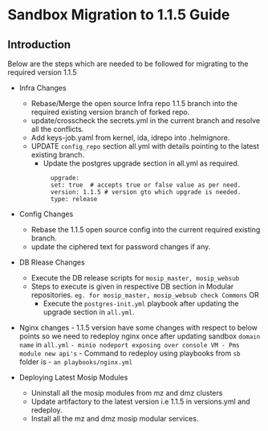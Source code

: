 # Sandbox Migration to 1.1.5 Guide

## Introduction
Below are the steps which are needed to be followed for migrating to the required version 1.1.5

* Infra Changes
	- Rebase/Merge the open source Infra repo 1.1.5 branch into the required existing version branch of forked repo.
	- update/crosscheck the secrets.yml in the current branch and resolve all the conflicts.
	- Add keys-job.yaml from kernel, ida, idrepo into .helmignore.
	- UPDATE ```config_repo``` section all.yml with details pointing to the latest existing branch.
        - Update the postgres upgrade section in all.yml as required.
          ```
            upgrade:
            set: true  # accepts true or false value as per need.
            version: 1.1.5 # version gto which upgrade is needed.
            type: release
          ```

* Config Changes
	- Rebase the 1.1.5 open source config into the current required existing branch.
	- update the ciphered text for password changes if any.

* DB Rlease Changes
	- Execute the DB release scripts for ``` mosip_master, mosip_websub ```
	- Steps to execute is given in respective DB section in Modular repositories. ``` eg. for mosip_master, mosip_websub check Commons ```
        OR
        - Execute the ``` postgres-init.yml ``` playbook after updating the upgrade section in ``` all.yml ```. 

* Nginx changes
        - 1.1.5 version have some changes with respect to below points so we need to redeploy nginx once after updating sandbox ```domain name``` in ```all.yml```
          ```
            - minio nodeport exposing over console VM
            - Pms module new api's
          ```
        - Command to redeploy using playbooks from ```sb``` folder is 
            - ```an playbooks/nginx.yml```

* Deploying Latest Mosip Modules
	- Uninstall all the mosip modules from mz and dmz clusters 
	- Update artifactory to the latest version i.e 1.1.5 in versions.yml and redeploy.
	- Install all the mz and dmz mosip modular services.
